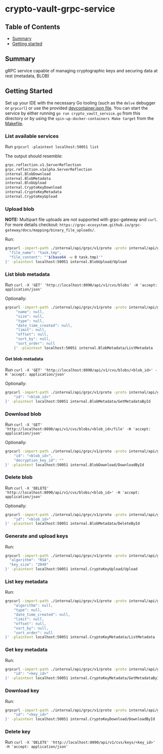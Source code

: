 # crypto-vault-grpc-service

## Table of Contents

+ [Summary](#summary)
+ [Getting started](#getting-started)

## Summary

gRPC service capable of managing cryptographic keys and securing data at rest (metadata, BLOB)

## Getting Started

Set up your IDE with the necessary Go tooling (such as the `delve` debugger or `grpcurl`) or use the provided [devcontainer.json file](../../.devcontainer/devcontainer.json). You can start the service by either running `go run crypto_vault_service.go` from this directory or by using the `spin-up-docker-containers Make target` from the [Makefile](../../Makefile). 

### List available services

Run `grpcurl -plaintext localhost:50051 list`

The output should resemble:

```sh
grpc.reflection.v1.ServerReflection
grpc.reflection.v1alpha.ServerReflection
internal.BlobDownload
internal.BlobMetadata
internal.BlobUpload
internal.CryptoKeyDownload
internal.CryptoKeyMetadata
internal.CryptoKeyUpload
```

### Upload blob

**NOTE:** Multipart file uploads are not supported with grpc-gateway and `curl`. For more details checkout: `https://grpc-ecosystem.github.io/grpc-gateway/docs/mapping/binary_file_uploads/`. 

Run:

```sh
grpcurl -import-path ./internal/api/grpc/v1/proto -proto internal/api/grpc/v1/proto/internal/service.proto -d '{
  "file_name": "task.tmp",
  "file_content": "'$(base64 -w 0 task.tmp)'"
}' -plaintext localhost:50051 internal.BlobUpload/Upload
```

### List blob metadata

Run `curl -X 'GET' 'http://localhost:8090/api/v1/cvs/blobs' -H 'accept: application/json'`

Optionally:

```sh
grpcurl -import-path ./internal/api/grpc/v1/proto -proto internal/api/grpc/v1/proto/internal/service.proto -d '{
     "name": null,
     "size": null,
     "type": null,
     "date_time_created": null,
     "limit": null,
     "offset": null,
     "sort_by": null,
     "sort_order": null
    }' -plaintext localhost:50051 internal.BlobMetadata/ListMetadata
```

#### Get blob metadata

Run `curl -X 'GET' 'http://localhost:8090/api/v1/cvs/blobs/<blob_id>' -H 'accept: application/json'`

Optionally:

```sh
grpcurl -import-path ./internal/api/grpc/v1/proto -proto internal/api/grpc/v1/proto/internal/service.proto -d '{
    "id": "<blob_id>"
}' -plaintext localhost:50051 internal.BlobMetadata/GetMetadataById
```

### Download blob

Run `curl -X 'GET' 'http://localhost:8090/api/v1/cvs/blobs/<blob_id>/file' -H 'accept: application/json'`

Optionally:

```sh
grpcurl -import-path ./internal/api/grpc/v1/proto -proto internal/api/grpc/v1/proto/internal/service.proto -d '{
    "id": "<blob_id>",
    "decryption_key_id": ""
}' -plaintext localhost:50051 internal.BlobDownload/DownloadById
```

### Delete blob

Run `curl -X 'DELETE' 'http://localhost:8090/api/v1/cvs/blobs/<blob_id>' -H 'accept: application/json'`

Optionally:

```sh
grpcurl -import-path ./internal/api/grpc/v1/proto -proto internal/api/grpc/v1/proto/internal/service.proto -d '{
    "id": "<blob_id>"
}' -plaintext localhost:50051 internal.BlobMetadata/DeleteById
```

### Generate and upload keys

Run:

```sh
grpcurl -import-path ./internal/api/grpc/v1/proto -proto internal/api/grpc/v1/proto/internal/service.proto -d '{
  "algorithm": "RSA",
  "key_size": "2048"
}' -plaintext localhost:50051 internal.CryptoKeyUpload/Upload
```

### List key metadata

Run:

```sh
grpcurl -import-path ./internal/api/grpc/v1/proto -proto internal/api/grpc/v1/proto/internal/service.proto -d '{
    "algorithm": null,
    "type": null,
    "date_time_created": null,
    "limit": null,
    "offset": null,
    "sort_by": null,
    "sort_order": null
}' -plaintext localhost:50051 internal.CryptoKeyMetadata/ListMetadata
```

### Get key metadata

Run: 

```sh
grpcurl -import-path ./internal/api/grpc/v1/proto -proto internal/api/grpc/v1/proto/internal/service.proto -d '{
    "id": "<key_id>"
}' -plaintext localhost:50051 internal.CryptoKeyMetadata/GetMetadataById
```

### Download key

Run:

```sh
grpcurl -import-path ./internal/api/grpc/v1/proto -proto internal/api/grpc/v1/proto/internal/service.proto -d '{
    "id": "<key_id>"
}' -plaintext localhost:50051 internal.CryptoKeyDownload/DownloadById
```

### Delete key

Run `curl -X 'DELETE' 'http://localhost:8090/api/v1/cvs/keys/<key_id>' -H 'accept: application/json'`